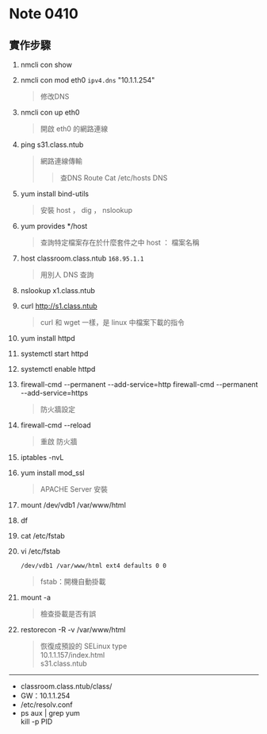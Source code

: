 #  Note 0410
## 實作步驟

1. nmcli con show
2. nmcli con mod eth0 `ipv4.dns` "10.1.1.254" 
    > 修改DNS

3. nmcli con up eth0
    > 開啟 eth0 的網路連線

4. ping s31.class.ntub
    > 網路連線傳輸
    >  
    >> 查DNS Route
    >> Cat /etc/hosts
    >> DNS

5. yum install bind-utils
    > 安裝 host  ， dig ， nslookup

6. yum provides */host
    > 查詢特定檔案存在於什麼套件之中 
    > host ： 檔案名稱

7. host classroom.class.ntub `168.95.1.1`
    > 用別人 DNS 查詢

8. nslookup x1.class.ntub
9. curl http://s1.class.ntub
    > curl 和 wget 一樣，是 linux 中檔案下載的指令

10. yum install httpd
11. systemctl start httpd
12. systemctl enable httpd
13. firewall-cmd --permanent --add-service=http
    firewall-cmd --permanent --add-service=https
    > 防火牆設定

14. firewall-cmd --reload
    > 重啟 防火牆

15. iptables -nvL
16. yum install mod_ssl
    > APACHE Server 安裝

17. mount /dev/vdb1 /var/www/html
18. df 
19. cat /etc/fstab
20. vi /etc/fstab
    ```
    /dev/vdb1 /var/www/html ext4 defaults 0 0
    ```
    > fstab：開機自動掛載

21. mount -a
    > 檢查掛載是否有誤

22. restorecon -R -v /var/www/html
    > 恢復成預設的 SELinux type <br>
    > 10.1.1.157/index.html <br>
    > s31.class.ntub

----
* classroom.class.ntub/class/
* GW：10.1.1.254
* /etc/resolv.conf
* ps aux | grep yum  <br>
  kill -p PID